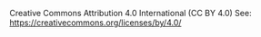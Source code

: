 Creative Commons Attribution 4.0 International (CC BY 4.0)
See: https://creativecommons.org/licenses/by/4.0/
